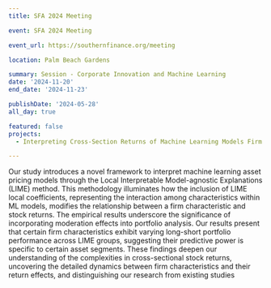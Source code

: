 ```yaml
---
title: SFA 2024 Meeting

event: SFA 2024 Meeting

event_url: https://southernfinance.org/meeting

location: Palm Beach Gardens

summary: Session - Corporate Innovation and Machine Learning
date: '2024-11-20'
end_date: '2024-11-23'

publishDate: '2024-05-28'
all_day: true

featured: false
projects:
  - Interpreting Cross-Section Returns of Machine Learning Models Firm Characteristics and Moderation Effect through LIME

---
```

Our study introduces a novel framework to interpret machine learning asset pricing models through the Local Interpretable Model-agnostic Explanations (LIME) method. This methodology illuminates how the inclusion of LIME local coefficients, representing the interaction among characteristics within ML models, modifies the relationship between a firm characteristic and stock returns. The empirical results underscore the significance of incorporating moderation effects into portfolio analysis. Our results present that certain firm characteristics exhibit varying long-short portfolio performance across LIME groups, suggesting their predictive power is specific to certain asset segments. These findings deepen our understanding of the complexities in cross-sectional stock returns, uncovering the detailed dynamics between firm characteristics and their return effects, and distinguishing our research from existing studies